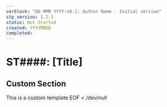 ```yaml
---
verblock: "DD MMM YYYY:v0.1: Author Name - Initial version"
stp_version: 1.2.1
status: Not Started
created: YYYYMMDD
completed: 
---
```

# ST####: [Title]

## Custom Section
This is a custom template
EOF < /dev/null